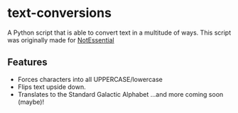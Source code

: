 # text-conversions

A Python script that is able to convert text in a multitude of ways.
This script was originally made for [NotEssential](https://notessential.blurry.gay)

## Features

- Forces characters into all UPPERCASE/lowercase
- Flips text upside down.
- Translates to the Standard Galactic Alphabet
...and more coming soon (maybe)!
